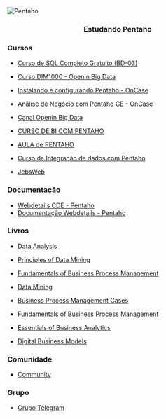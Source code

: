 
<img alt="Pentaho" src="https://cdn.freelogovectors.net/wp-content/uploads/2018/06/pentaho-logo.png" />
<h3 align="center">
  Estudando Pentaho
</h3>

### Cursos
- [Curso de SQL Completo Gratuito (BD-03)](https://www.softblue.com.br/site/curso/id/3/CURSO+DE+SQL+COMPLETO+BASICO+AO+AVANCADO+ON+LINE+BD03+GRATIS)

- [Curso DIM1000 - Openin Big Data](https://ead.openin.com.br/curso/dim1000-desenhando-modelos-de-dados-dimensionais-para-data-warehouses-gratis/)

- [Instalando e configurando Pentaho - OnCase](https://treinamentos.oncase.com.br/p/pentaho-install-config)

- [Análise de Negócio com Pentaho CE - OnCase](https://treinamentos.oncase.com.br/p/pece7000)

- [Canal Openin Big Data](https://www.youtube.com/c/OpeninBigData)

- [CURSO DE BI COM PENTAHO](https://www.youtube.com/watch?v=Y4xdD2BUTEk&list=PLG_hvke1jYoQ1YFB4x3QKg0I0Qbk9--QD&index=1)

- [AULA de PENTAHO](https://www.youtube.com/watch?v=GxqOuZjwTkU&list=PLFVsvpCNEKjfhUIO_emVDN3e9_x8p77up)

- [Curso de Integração de dados com Pentaho](https://www.youtube.com/watch?v=9jtbygz9oyU&list=PLFVsvpCNEKjcHKLzep19KVPsUB_nUZcKt)

- [JebsWeb](http://jebsacademy.jebsweb.com.br/online/)

### Documentação
- [Webdetails CDE - Pentaho](https://webdetails.github.io/ccc/)
- [Documentação Webdetails - Pentaho](https://github.com/webdetails/ccc)

### Livros 
- [Data Analysis](https://link.springer.com/book/10.1007%2F978-3-319-03762-2)

- [Principles of Data Mining](https://link.springer.com/book/10.1007%2F978-1-4471-7307-6)

- [Fundamentals of Business Process Management](https://link.springer.com/book/10.1007%2F978-3-642-33143-5)

- [Data Mining](https://link.springer.com/book/10.1007%2F978-3-319-14142-8)

- [Business Process Management Cases](https://link.springer.com/book/10.1007%2F978-3-319-58307-5)

- [Fundamentals of Business Process Management](https://link.springer.com/book/10.1007%2F978-3-662-56509-4)

- [Essentials of Business Analytics](https://link.springer.com/book/10.1007%2F978-3-319-68837-4)

- [Digital Business Models](https://link.springer.com/book/10.1007%2F978-3-030-13005-3)

### Comunidade
- [Community](https://community.hitachivantara.com/s/topic/0TO1J0000017kUqWAI/pentaho)

### Grupo
- [Grupo Telegram](https://t.me/Pentaho)
